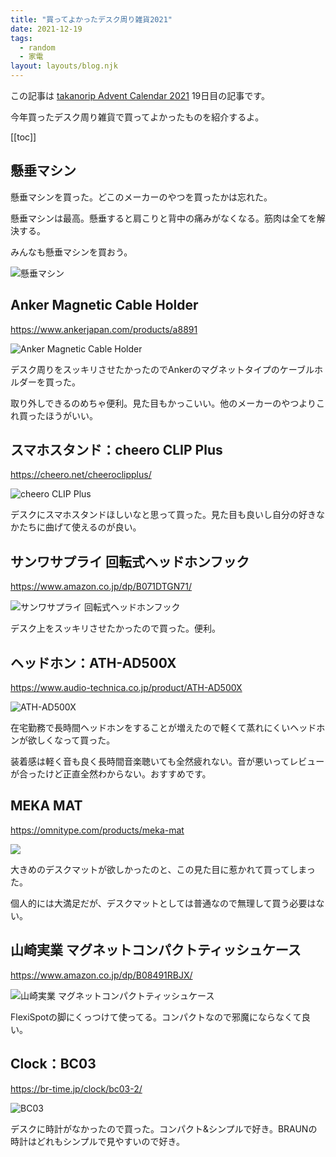 ```yaml
---
title: "買ってよかったデスク周り雑貨2021"
date: 2021-12-19
tags:
  - random
  - 家電
layout: layouts/blog.njk
---
```


この記事は [takanorip Advent Calendar 2021](https://adventar.org/calendars/7125) 19日目の記事です。

今年買ったデスク周り雑貨で買ってよかったものを紹介するよ。

[[toc]]

## 懸垂マシン

懸垂マシンを買った。どこのメーカーのやつを買ったかは忘れた。

懸垂マシンは最高。懸垂すると肩こりと背中の痛みがなくなる。筋肉は全てを解決する。

みんなも懸垂マシンを買おう。

![懸垂マシン](https://lh3.googleusercontent.com/zrm40Lv3NWnbk9wWz5sm-0ntBqLvjNGj9xvYH-MIBnBXscfpW2-ZLHEKAA2CibkaVSLry5s85N0RGT-klZNB25ZWBIILV5UHOoyh_ZLiANkkKNiWl3hlW2XTymp64EtwXCiDnpJhIhsUw-DMYRhQ-yrSCPAV5W7f5YpELV10PlYEETcrKhBoTSHbHXbiZ7JLxjmHULu2uKrqgDlV6bWoYft8j_k4-nmNYyPLVm0oFLBxeqIk-R6XmIW-LbMChGr57wOxkyv_rceNTu4uz7jyhrcdfgzAkkH5DFeikWdQx0oRnKzjeQVZhI1omyf4tYVFCM76VogQzBfA6Ao2BK5oDRzVKq53dDFD5H2u_UF37YV-TMAhhmIvaoqMxsBmWPA6g9hWGAnt49Q0pygRSRj8brHkSHdCH2dqp_RYAzyY5CNUVMBdTXdDrUabpY_H36YUVVNbKhgOoef4BYAyC1AO3B246_S54iqo2mxje1-TKjrjot3YYDrarRdCRRJOG9_0otayp0QSavwFzN0YTvWg9DtejU4EiZWCxtrBsnlZTFilfY9lj0LHDQTH6KgUwDugwA2h7yc3qHvA4fNNHOUmAeI2Y3vGUpYnbCCgEoPJMTrH4tEupf18izzdt_-yNal4BMXHHzhVepLfEqA_pkPupuSCjnEf8lH4R8ZVFrRt81IS-3fmJSKcrPmfqD0g23zWGRZlHsgDsrcdv3NfPPxJkPo=w752-h1336-no?authuser=0)

## Anker Magnetic Cable Holder

https://www.ankerjapan.com/products/a8891

![Anker Magnetic Cable Holder](https://cdn.shopify.com/s/files/1/0508/4381/2001/products/A8891001_da586cbc-1229-4849-8d79-e4c39ae7739a_500x.jpg?v=1607664525)

デスク周りをスッキリさせたかったのでAnkerのマグネットタイプのケーブルホルダーを買った。

取り外しできるのめちゃ便利。見た目もかっこいい。他のメーカーのやつよりこれ買ったほうがいい。

## スマホスタンド：cheero CLIP Plus

https://cheero.net/cheeroclipplus/

![cheero CLIP Plus](https://cheero.net/c/wp-content/themes/godios/images/products/330_CLIP_Plus_black_amazon01.jpg)

デスクにスマホスタンドほしいなと思って買った。見た目も良いし自分の好きなかたちに曲げて使えるのが良い。

## サンワサプライ 回転式ヘッドホンフック

https://www.amazon.co.jp/dp/B071DTGN71/

![サンワサプライ 回転式ヘッドホンフック](https://m.media-amazon.com/images/I/612Yh8fwGTL._AC_SL1280_.jpg)

デスク上をスッキリさせたかったので買った。便利。

## ヘッドホン：ATH-AD500X

https://www.audio-technica.co.jp/product/ATH-AD500X

![ATH-AD500X](https://www.audio-technica.co.jp/upload/contents/product/ATH-AD500X/product_image_0.jpg?1579484983)

在宅勤務で長時間ヘッドホンをすることが増えたので軽くて蒸れにくいヘッドホンが欲しくなって買った。

装着感は軽く音も良く長時間音楽聴いても全然疲れない。音が悪いってレビューが合ったけど正直全然わからない。おすすめです。

## MEKA MAT

https://omnitype.com/products/meka-mat

![](https://cdn.shopify.com/s/files/1/0054/0878/4458/products/83309ED7-A52F-4ECA-8F6D-AB6081455177_800x.png?v=1615133933)

大きめのデスクマットが欲しかったのと、この見た目に惹かれて買ってしまった。

個人的には大満足だが、デスクマットとしては普通なので無理して買う必要はない。

## 山崎実業 マグネットコンパクトティッシュケース

https://www.amazon.co.jp/dp/B08491RBJX/

![山崎実業 マグネットコンパクトティッシュケース](https://m.media-amazon.com/images/I/71sD3nfrmjL._AC_SL1500_.jpg)

FlexiSpotの脚にくっつけて使ってる。コンパクトなので邪魔にならなくて良い。

## Clock：BC03

https://br-time.jp/clock/bc03-2/

![BC03](https://br-time.jp/wp-content/uploads/2019/10/BC03W.jpg)

デスクに時計がなかったので買った。コンパクト&シンプルで好き。BRAUNの時計はどれもシンプルで見やすいので好き。
